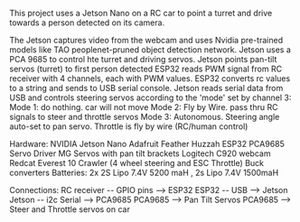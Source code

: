 This project uses a Jetson Nano on a RC car to point a turret and drive towards a person detected on its camera. 

The Jetson captures video from the webcam and uses Nvidia pre-trained models like TAO peoplenet-pruned object detection network.
Jetson uses a PCA 9685 to control hte turret and driving servos. Jetson points pan-tilt servos (turret) to first person detected
ESP32 reads PWM signal from RC receiver with 4 channels, each with PWM values. ESP32 converts rc values to a string and sends to USB serial console.
Jetson reads serial data from USB and controls steering servos according to the 'mode' set by channel 3: 
  Mode 1: do nothing. car will not move
  Mode 2: Fly by Wire. pass thru RC signals to steer and throttle servos
  Mode 3: Autonomous. Steering angle auto-set to pan servo. Throttle is fly by wire (RC/human control)


Hardware:
NVIDIA Jetson Nano
Adafruit Feather Huzzah ESP32
PCA9685 Servo Driver
MG Servos with pan tilt brackets
Logitech C920 webcam
Redcat Everest 10 Crawler (4 wheel steering and ESC Throttle)
Buck converters
Batteries: 2x 2S Lipo 7.4V 5200 maH , 2s Lipo 7.4V 1500maH

Connections:
RC receiver -- GPIO pins --> ESP32
ESP32 -- USB --> Jetson
Jetson -- i2c Serial --> PCA9685
PCA9685 --> Pan Tilt Servos
PCA9685 --> Steer and Throttle servos on car

